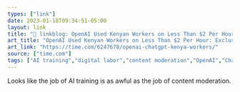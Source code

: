 ```yaml
---
types: ["link"]
date: 2023-01-18T09:34:51-05:00
layout: link
title: "🔗 linkblog: OpenAI Used Kenyan Workers on Less Than $2 Per Hour: Exclusive | Time'"
art_title: "OpenAI Used Kenyan Workers on Less Than $2 Per Hour: Exclusive | Time"
art_link: "https://time.com/6247678/openai-chatgpt-kenya-workers/"
source: ["time.com"]
tags: ["AI training","digital labor","content moderation","OpenAI","ChatGPT"]
---
```

Looks like the job of AI training is as awful as the job of content moderation.  
 

